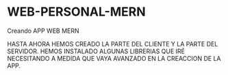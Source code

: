 # WEB-PERSONAL-MERN
Creando APP WEB MERN 

HASTA AHORA HEMOS CREADO LA PARTE DEL CLIENTE Y LA PARTE DEL SERVIDOR.
HEMOS INSTALADO ALGUNAS LIBRERIAS QUE IRÉ NECESITANDO A MEDIDA QUE VAYA AVANZADO EN LA CREACCION DE LA APP.
